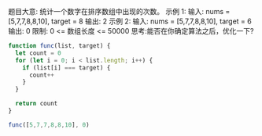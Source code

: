 题目大意: 统计一个数字在排序数组中出现的次数。
示例 1:
输入: nums = [5,7,7,8,8,10], target = 8 输出: 2
示例 2:
输入: nums = [5,7,7,8,8,10], target = 6 输出: 0
限制:
0 <= 数组长度 <= 50000 思考:能否在你确定算法之后，优化一下?


```js
function func(list, target) {
  let count = 0
  for (let i = 0; i < list.length; i++) {
    if (list[i] === target) {
      count++
    }
  }

  return count
}

func([5,7,7,8,8,10], 0)
```